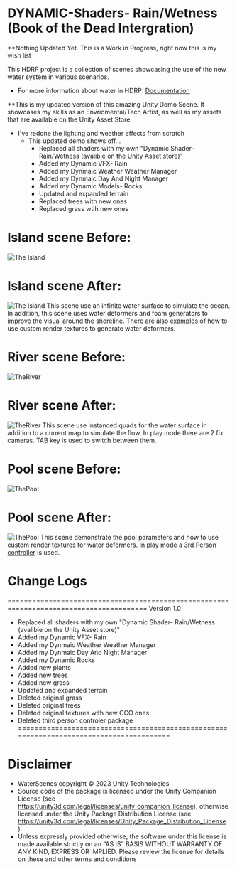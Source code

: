 # DYNAMIC-Shaders- Rain/Wetness (Book of the Dead Intergration)
**Nothing Updated Yet. This is a Work in Progress, right now this is my wish list

This HDRP project is a collection of scenes showcasing the use of the new water system in various scenarios.
- For more information about water in HDRP: [Documentation](https://docs.unity3d.com/Packages/com.unity.render-pipelines.high-definition@16.0/manual/WaterSystem.html)
  
**This is my updated version of this amazing Unity Demo Scene. It showcases my skills as an Envriomental/Tech Artist, as well as my assets that are available on the Unity Asset Store
- I've redone the lighting and weather effects from scratch
  - This updated demo shows off...
    - Replaced all shaders with my own "Dynamic Shader- Rain/Wetness (avalible on the Unity Asset store)"
    - Added my Dynamic VFX- Rain
    - Added my Dynmaic Weather Weather Manager
    - Added my Dynmaic Day And Night Manager
    - Added my Dynamic Models- Rocks
    - Updated and expanded terrain
    - Replaced trees with new ones
    - Replaced grass wtih new ones
   
# Island scene Before:

![The Island](https://user-images.githubusercontent.com/40639410/233672295-532696e5-a227-4aa4-aa76-1fd09793661e.jpg)

# Island scene After:

![The Island](https://user-images.githubusercontent.com/40639410/233672295-532696e5-a227-4aa4-aa76-1fd09793661e.jpg)
This scene use an infinite water surface to simulate the ocean. In addition, this scene uses water deformers and foam generators to improve the visual around the shoreline.
There are also examples of how to use custom render textures to generate water deformers.

# River scene Before:

![TheRiver](https://user-images.githubusercontent.com/40639410/227177740-6546e98a-47cc-45dc-8027-09d48f4dc02a.jpg)

# River scene After:

![TheRiver](https://user-images.githubusercontent.com/40639410/227177740-6546e98a-47cc-45dc-8027-09d48f4dc02a.jpg)
This scene use instanced quads for the water surface in addition to a current map to simulate the flow.
In play mode there are 2 fix cameras. TAB key is used to switch between them.

# Pool scene Before:

![ThePool](https://user-images.githubusercontent.com/40639410/227177826-ee1a3b7e-8128-4e77-a9b0-f923b3c72698.jpg)

# Pool scene After:
![ThePool](https://user-images.githubusercontent.com/40639410/227177826-ee1a3b7e-8128-4e77-a9b0-f923b3c72698.jpg)
This scene demonstrate the pool parameters and how to use custom render textures for water deformers.
In play mode a [3rd Person controller](https://assetstore.unity.com/packages/essentials/starter-assets-third-person-character-controller-196526) is used.

# Change Logs
========================================================================================
Version 1.0
- Replaced all shaders with my own "Dynamic Shader- Rain/Wetness (avalible on the Unity Asset store)"
- Added my Dynamic VFX- Rain
- Added my Dynmaic Weather Weather Manager
- Added my Dynmaic Day And Night Manager
- Added my Dynamic Rocks
- Added new plants
- Added new trees
- Added new grass
- Updated and expanded terrain
- Deleted original grass
- Deleted original trees
- Deleted original textures with new CCO ones
- Deleted third person controler package
========================================================================================

# Disclaimer
- WaterScenes copyright © 2023 Unity Technologies
- Source code of the package is licensed under the Unity Companion License (see https://unity3d.com/legal/licenses/unity_companion_license); otherwise licensed under the Unity Package Distribution License (see https://unity3d.com/legal/licenses/Unity_Package_Distribution_License ).
- Unless expressly provided otherwise, the software under this license is made available strictly on an “AS IS” BASIS WITHOUT WARRANTY OF ANY KIND, EXPRESS OR IMPLIED. Please review the license for details on these and other terms and conditions

